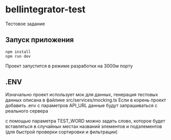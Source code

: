 # bellintegrator-test
Тестовое задание

## Запуск приложения
```
npm install
npm run dev 
```
Проект запустится в режиме разработки на 3000м порту

## .ENV

Изначально проект использует мок для данных, генерация тестовых данных описана в файлике src/services/mocking.ts
Если в корень проект добавить .env с параметров API_URL данные будут запрашиваться с реального сервера

с помощью параметра TEST_WORD можно задать слово, которое будет вставляться в случайных местах названий элементов и подэлементов (для быстрой проверки сортировки и фильтрации)